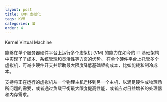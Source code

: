 ```yaml
---
layout: post
title: KVM 虚拟化
tags: KVM
categories: 🛠
order: 4
---
```

Kernel Virtual Machine

能够在单个服务器硬件平台上运行多个虚拟机 (VM) 的能力在如今的 IT 基础架构中实现了了成本、系统管理和灵活性等方面的优势。
在单个硬件平台上托管多个虚拟机，可减少硬件开支并帮助最大限度降低基础架构成本，比如能耗和制冷成本。


支持将正在运行的虚拟机从一个物理主机迁移到另一个主机，以满足硬件或物理场所问题的需要，或者通过负载平衡最大限度提高性能，或者应对日益增长的处理器和内存需求。

